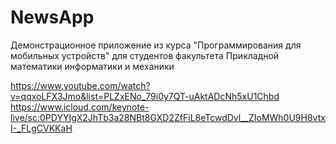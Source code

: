 # NewsApp
Демонстрационное приложение из курса "Программирования для мобильных устройств" для студентов факультета Прикладной математики информатики и механики

https://www.youtube.com/watch?v=qqxoLFX3Jmo&list=PLZxENo_79i0y7QT-uAktADcNh5xU1Chbd
https://www.icloud.com/keynote-live/sc:0PDYYIgX2JhTb3a28NBt8GXD2ZfFiL8eTcwdDvl__ZIoMWh0U9H8vtxI-_FLgCVKKaH
